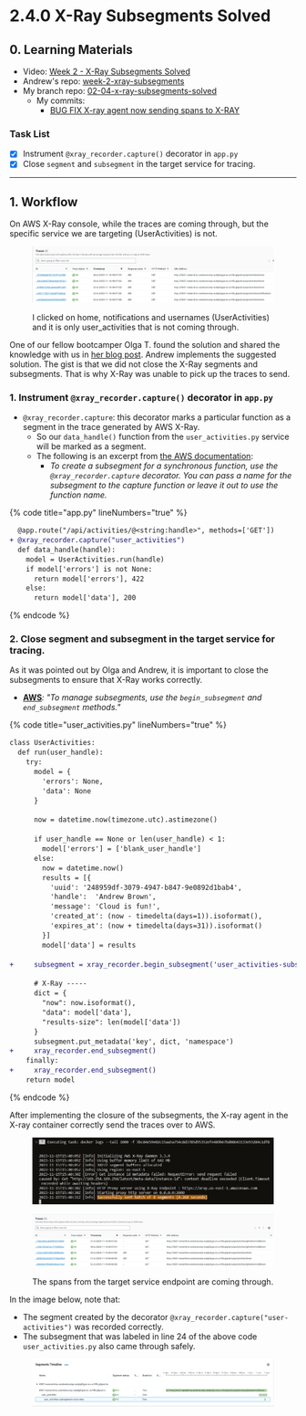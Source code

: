 # 2.4.0 X-Ray Subsegments Solved

## 0. **Learning Materials**

* Video: [Week 2 - X-Ray Subsegments Solved](https://www.youtube.com/watch?v=4SGTW0Db5y0\&list=PLBfufR7vyJJ7k25byhRXJldB5AiwgNnWv\&index=35\&ab\_channel=ExamPro)
* Andrew's repo: [week-2-xray-subsegments](https://github.com/omenking/aws-bootcamp-cruddur-2023/tree/week-2-xray-subsegments)
* My branch repo: [02-04-x-ray-subsegments-solved](https://github.com/mariachiinajar/aws-bootcamp-cruddur-2023-again/tree/02-04-x-ray-subsegments-solved)
  * My commits:
    * [BUG FIX X-ray agent now sending spans to X-RAY](https://github.com/mariachiinajar/aws-bootcamp-cruddur-2023-again/commit/b6db2dbf5300998a2f1fb3cb158c318ef4333b5f)

### Task List

* [x] Instrument `@xray_recorder.capture()` decorator in `app.py`
* [x] Close `segment` and `subsegment` in the target service for tracing.&#x20;

***

## 1. Workflow

On AWS X-Ray console, while the traces are coming through, but the specific service we are targeting (UserActivities) is not.

<div data-full-width="true">

<figure><img src="../.gitbook/assets/image (55).png" alt=""><figcaption><p>I clicked on home, notifications and usernames (UserActivities) and it is only user_activities that is not coming through.</p></figcaption></figure>

</div>

One of our fellow bootcamper Olga T. found the solution and shared the knowledge with us in [her blog post](https://olley.hashnode.dev/aws-free-cloud-bootcamp-instrumenting-aws-x-ray-subsegments). Andrew implements the suggested solution. The gist is that we did not close the X-Ray segments and subsegments. That is why X-Ray was unable to pick up the traces to send.

### 1. Instrument `@xray_recorder.capture()` decorator in `app.py`

* `@xray_recorder.capture`: this decorator marks a particular function as a segment in the trace generated by AWS X-Ray.
  * So our `data_handle()` function from the `user_activities.py` service will be marked as a segment.
  * The following is an excerpt from [the AWS documentation](https://docs.aws.amazon.com/xray/latest/devguide/xray-sdk-python-subsegments.html):
    * _To create a subsegment for a synchronous function, use the `@xray_recorder.capture` decorator. You can pass a name for the subsegment to the capture function or leave it out to use the function name._

{% code title="app.py" lineNumbers="true" %}
```diff
  @app.route("/api/activities/@<string:handle>", methods=['GET'])
+ @xray_recorder.capture("user_activities")
  def data_handle(handle):
    model = UserActivities.run(handle)
    if model['errors'] is not None:
      return model['errors'], 422
    else:
      return model['data'], 200
```
{% endcode %}

### 2. Close segment and subsegment in the target service for tracing.

As it was pointed out by Olga and Andrew, it is important to close the subsegments to ensure that X-Ray works correctly.&#x20;

* [**AWS**](https://docs.aws.amazon.com/xray/latest/devguide/xray-sdk-python-subsegments.html)_: "To manage subsegments, use the `begin_subsegment` and `end_subsegment` methods."_

{% code title="user_activities.py" lineNumbers="true" %}
```diff
class UserActivities:
  def run(user_handle):
    try:
      model = {
        'errors': None,
        'data': None
      }

      now = datetime.now(timezone.utc).astimezone()

      if user_handle == None or len(user_handle) < 1:
        model['errors'] = ['blank_user_handle']
      else:
        now = datetime.now()
        results = [{
          'uuid': '248959df-3079-4947-b847-9e0892d1bab4',
          'handle':  'Andrew Brown',
          'message': 'Cloud is fun!',
          'created_at': (now - timedelta(days=1)).isoformat(),
          'expires_at': (now + timedelta(days=31)).isoformat()
        }]
        model['data'] = results

+     subsegment = xray_recorder.begin_subsegment('user_activities-subsegment-mock-data')
      
      # X-Ray -----
      dict = {
        "now": now.isoformat(),
        "data": model['data'],
        "results-size": len(model['data'])
      }
      subsegment.put_metadata('key', dict, 'namespace')    
+     xray_recorder.end_subsegment()
    finally:
+     xray_recorder.end_subsegment()
    return model
```
{% endcode %}

After implementing the closure of the subsegments, the X-ray agent in the X-ray container correctly send the traces over to AWS.

<figure><img src="../.gitbook/assets/image (56).png" alt=""><figcaption></figcaption></figure>

<div data-full-width="true">

<figure><img src="../.gitbook/assets/image (59).png" alt=""><figcaption><p>The spans from the target service endpoint are coming through.</p></figcaption></figure>

</div>

In the image below, note that:&#x20;

* The segment created by the decorator `@xray_recorder.capture("user-activities")` was recorded correctly.
* The subsegment that was labeled in line 24 of the above code `user_activities.py` also came through safely.

<div data-full-width="true">

<figure><img src="../.gitbook/assets/image (57).png" alt=""><figcaption></figcaption></figure>

</div>

